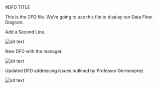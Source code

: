 #DFD TITLE


This is the DFD file.  We're going to use this file to display our Data Flow Diagram.


Add a Second Line.

![alt text](https://cloud.githubusercontent.com/assets/9424384/18653730/799011be-7ea1-11e6-92ad-7f19f12e6104.JPG)

New DFD with the manager.

![alt text](https://cloud.githubusercontent.com/assets/9424384/18656171/9154347a-7eb4-11e6-8d41-bdc994dd28db.JPG)

Updated DFD addressing issues outlined by Professor Germonprez

![alt text](https://cloud.githubusercontent.com/assets/9424384/18939641/455a5788-85c7-11e6-9e27-fee267cfb175.jpeg)

